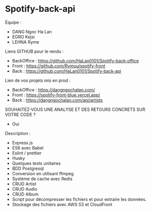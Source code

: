 # Spotify-back-api

Équipe :

- DANG Ngoc Ha Lan
- EGRO Kejsi
- LEHNA Ryme

Liens GITHUB pour le rendu :

- BackOffice : https://github.com/HaLan0101/Spotify-back-office
- Front : https://github.com/Rymuu/spotify-front
- Back : https://github.com/HaLan0101/Spotify-back-api

Lien de vos projets mis en prod :

- BackOffice : https://dangngochalan.com/
- Front : https://spotify-front-blue.vercel.app/
- Back : https://dangngochalan.com/api/artists

SOUHAITEZ-VOUS UNE ANALYSE ET DES RETOURS CONCRETS SUR VOTRE CODE ?

- Oui

Description :

- Express js
- ES6 avec Babel
- Eslint / prettier
- Husky
- Quelques tests unitaires
- BDD Postgresql
- Conversion en utilisant ffmpeg
- Système de cache avec Redis
- CRUD Artist
- CRUD Audio
- CRUD Album
- Script pour décompresser les fichiers et pour extraire les données.
- Stockage des fichiers avec AWS S3 et CloudFront
